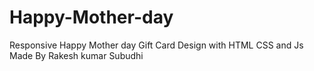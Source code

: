 # Happy-Mother-day
Responsive Happy Mother day Gift Card Design with HTML CSS and Js
Made By Rakesh kumar Subudhi


